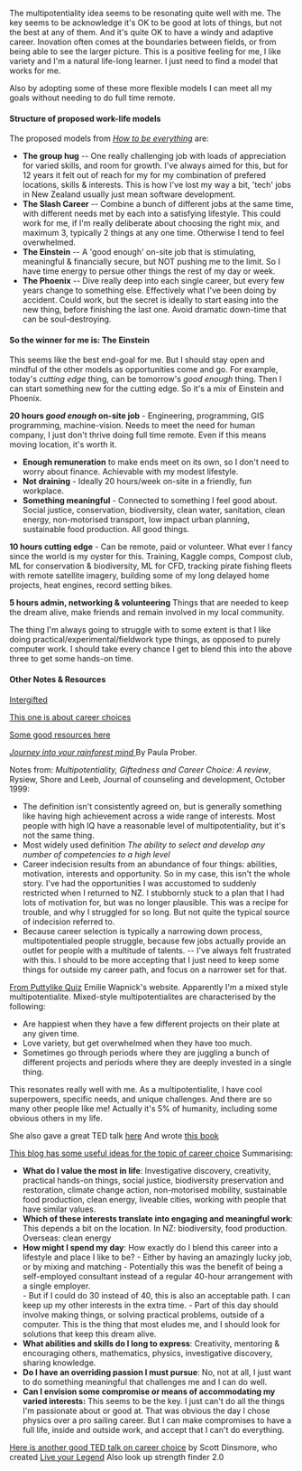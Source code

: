 The multipotentiality idea seems to be resonating quite well with me.   The key seems to be acknowledge it's OK to be good at lots of things, but not the best at any of them.  And it's quite OK to have a windy and adaptive career. Inovation often comes at the boundaries between fields, or from being able to see the larger picture.  This is a positive feeling for me, I like variety and I'm a natural life-long learner.  I just need to find a model that works for me.

Also by adopting some of these more flexible models I can meet all my goals without needing to do full time  remote.

#### Structure of proposed work-life models
The proposed models from [*How to be everything*](http://howtobeeverything.com/) are:

- **The group hug** -- One really challenging job with loads of appreciation for varied skills, and room for growth.	I've always aimed for this, but for 12 years it felt out of reach for my for my combination of prefered locations, skills & interests.  This is how I've lost my way a bit, 'tech' jobs in New Zealand usually just mean software development.
- **The Slash Career** -- Combine a bunch of different jobs at the same time, with different needs met by each into a satisfying lifestyle.  This  could work for me, if I'm really deliberate about choosing the right mix, and maximum 3, typically 2 things at any one time.  Otherwise I tend to feel overwhelmed.
- **The Einstein** -- A 'good enough' on-site job that is stimulating, meaningful & financially secure, but NOT pushing me to the limit. So I have time energy to persue other things the rest of my day or week. 
- **The Phoenix** -- Dive really deep into each single career, but every few years change to something else.  Effectively what I've been doing by accident.  Could work, but the secret is ideally to start easing into the new thing, before finishing the last one.  Avoid dramatic down-time that can be soul-destroying.


#### So the winner for me is: The Einstein
This seems like the best end-goal for me.  But I should stay open and mindful of the other models as opportunities come and go.  For example, today's *cutting edge* thing, can be tomorrow's *good enough* thing.  Then I can start something new for the cutting edge.  So it's a mix of Einstein and Phoenix.

**20 hours *good enough* on-site job** - Engineering, programming, GIS programming, machine-vision.  Needs to meet the need for human company, I just don't thrive doing full time remote.  Even if this means moving location, it's worth it.
- **Enough remuneration** to make ends meet on its own, so I don't need to worry about finance.  Achievable with my modest lifestyle.
- **Not draining** - Ideally 20 hours/week on-site in a friendly, fun workplace.
- **Something meaningful** - Connected to something I feel good about.  Social justice, conservation, biodiversity, clean water, sanitation, clean energy, non-motorised transport, low impact urban planning, sustainable food production.  All good things.

**10 hours cutting edge** - Can be remote, paid or volunteer.  What ever I fancy since the world is my oyster for this.  Training, Kaggle comps, Compost club, ML for conservation & biodiversity, ML for CFD, tracking pirate fishing fleets with remote satellite imagery, building some of my long delayed home projects, heat engines, record setting bikes.

**5 hours admin, networking & volunteering**  Things that are needed to keep the dream alive, make friends and remain involved in my local community.

The thing I'm always going to struggle with to some extent is that I like doing practical/experimental/fieldwork type things, as opposed to purely computer work.  I should take every chance I get to blend this into the above three to get some hands-on time.

#### Other Notes & Resources

[Intergifted](https://intergifted.com/)

[This one is about career choices](https://giftedchallenges.blogspot.com/2017/04/choices-exclude-existential-burden-of.html)

[Some good resources here](https://puttylike.com/)

[*Journey into your rainforest mind* ](https://rainforestmind.wordpress.com/2017/12/28/psychotherapy-and-giftedness/) By Paula Prober. 

Notes from: *Multipotentiality, Giftedness and Career Choice: A review*, Rysiew, Shore and Leeb, Journal of counseling and development, October 1999:

- The definition isn't consistently agreed on, but is generally something like having high achievement across a wide range of interests.  Most people with high IQ have a reasonable level of multipotentiality, but it's not the same thing.
- Most widely used definition *The ability to select and develop any number of competencies to a high level*
- Career indecision results from an abundance of four things: abilities, motivation, interests and opportunity.  So in my case, this isn't the whole story.  I've had the opportunities I was accustomed to suddenly restricted when I returned to NZ.  I stubbornly stuck to a plan that I had lots of motivation for, but was no longer plausible.  This was a recipe for trouble, and why I struggled for so long.  But not quite the typical source of indecision referred to.
- Because career selection is typically a narrowing down process, multipotentialed people struggle, because few jobs actually provide an outlet for people with a multitude of talents.  -- I've always felt frustrated with this.  I should to be more accepting that I just need to keep some things for outside my career path, and focus on a narrower set for that.

[From Puttylike Quiz](https://puttylike.com/quiz/)   Emilie Wapnick's website. Apparently I'm a mixed style multipotentialite. Mixed-style multipotentialites are characterised by the following:

- Are happiest when they have a few different projects on their plate at any given time.
- Love variety, but get overwhelmed when they have too much.
- Sometimes go through periods where they are juggling a bunch of different projects and periods where they are deeply invested in a single thing.

This resonates really well with me.  As a multipotentialite, I have cool superpowers, specific needs, and unique challenges. And there are so many other people like me! Actually it's 5% of humanity, including some obvious others in my life.

She also gave a great TED talk [here](https://www.ted.com/talks/emilie_wapnick_why_some_of_us_don_t_have_one_true_calling) And wrote [this book](http://howtobeeverything.com/)

[This blog has some useful ideas for the topic of career choice](https://giftedchallenges.blogspot.com/2017/04/choices-exclude-existential-burden-of.html) Summarising:

- **What do I value the most in life**: Investigative discovery, creativity, practical hands-on things, social justice, biodiversity preservation and restoration, climate change action, non-motorised mobility, sustainable food production, clean energy, liveable cities, working with people that have similar values.
- **Which of these interests translate into engaging and meaningful work**: This depends a bit on the location.  In NZ: biodiversity, food production.  Overseas: clean energy
- **How might I spend my day**:  How exactly do I blend this career into a lifestyle and place I like to be?
		- Either by having an amazingly lucky job, or by mixing and matching
		- Potentially this was the benefit of being a self-employed consultant instead of a regular 40-hour arrangement with a single employer.  
		- But if I could do 30 instead of 40, this is also an acceptable path.  I can keep up my other interests in the extra time.
		- Part of this day should involve making things, or solving practical problems, outside of a computer.  This is the thing that most eludes me, and I should look for solutions that keep this dream alive.
- **What abilities and skills do I long to express**:  Creativity, mentoring & encouraging others, mathematics, physics, investigative discovery, sharing knowledge.
- **Do I have an overriding passion I must pursue**: No, not at all, I just want to do something meaningful that challenges me and I can do well.
- **Can I envision some compromise or means of accommodating my varied interests:** This seems to be the key.  I just can't do all the things I'm passionate about or good at.  That was obvious the day I chose physics over a pro sailing career. But I can make compromises to have a full life, inside and outside work, and accept that I can't do everything.

[Here is another good TED talk on career choice](https://www.ted.com/talks/scott_dinsmore_how_to_find_work_you_love) by Scott Dinsmore, who created [Live your Legend](https://liveyourlegend.net/) Also look up strength finder 2.0 

